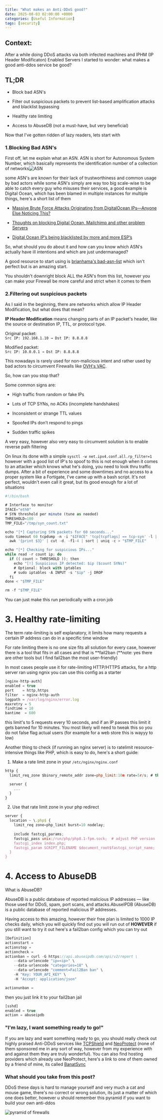 ```yaml
---
title: "What makes an Anti-DDoS good?"
date: 2025-08-03 02:00:00 +0000
categories: [Useful Information]
tags: [security]
---
```

## Context:

After a while doing DDoS attacks via both infected machines and IPHM (IP Header Modificaton) Enabled Servers I started to wonder: what makes a good anti-ddos service be good?

## TL;DR

*   Block bad ASN's
    
*   Filter out suspicious packets to prevent list-based amplification attacks and blacklist bypassing
    
*   Healthy rate limiting
    
*   Access to AbuseDB (not a must-have, but very beneficial)
    

Now that I've gotten ridden of lazy readers, lets start with

### 1.Blocking Bad ASN's

First off, let me explain what an ASN. ASN is short for Autonomous System Number, which basically represents the identification number of a collection of networks![ASN](https://i.imgur.com/FCmAyj5.png)

some ASN's are known for their lack of trustworthiness and common usage by bad actors while some ASN's simply are way too big scale-wise to be able to catch every guy who misuses their services, a good example is Digital Ocean, which has been blamed in multiple instances for multiple things, here's a short list of them

*   [Massive Brute Force Attacks Originating from DigitalOcean IPs—Anyone Else Noticing This?](https://www.reddit.com/r/digital_ocean/comments/1h81q4m/massive_brute_force_attacks_originating_from/)
    
*   [Thoughts on blocking Digital Ocean, Mailchimp and other problem Servers](https://community.spiceworks.com/t/thoughts-on-blocking-digital-ocean-mailchimp-and-other-problem-servers/816379)
    
*   [Digital Ocean IP’s being blacklisted by more and more ESP’s](https://discourse.mailinabox.email/t/digital-ocean-ips-being-blacklisted-by-more-and-more-esps/8502)
    

So, what should you do about it and how can you know which ASN's actually have ill intentions and which are just undermanaged?

A good resource to start using is [brianhama's bad-asn-list](https://github.com/brianhama/bad-asn-list) which isn't perfect but is an amazing start.

You shouldn't downright block ALL the ASN's from this list, however you can make your Firewall be more careful and strict when it comes to them

### 2.Filtering out suspicious packets

As I said in the beginning, there are networks which allow IP Header Modification, but what does that mean?

**IP Header Modification** means changing parts of an IP packet's header, like the source or destination IP, TTL, or protocol type.

Original packet:  
`Src IP: 192.168.1.10 → Dst IP: 8.8.8.8`

Modified packet:  
`Src IP: 10.0.0.1 → Dst IP: 8.8.8.8`

This nowadays is rarely used for non-malicious intent and rather used by bad actors to circumvent Firewalls like [OVH's VAC](https://www.ovhcloud.com/en/security/anti-ddos/).

So, how can you stop that?

Some common signs are:

*   High traffic from random or fake IPs
    
*   Lots of TCP SYNs, no ACKs (incomplete handshakes)
    
*   Inconsistent or strange TTL values
    
*   Spoofed IPs don’t respond to pings
    
*   Sudden traffic spikes
    

A very easy, however also very easy to circumvent solution is to enable reverse path filtering

On linux its done with a simple `sysctl -w net.ipv4.conf.all.rp_filter=1` however with a good list of IP's to spoof to this is not enough when it comes to an attacker which knows what he's doing, you need to look thru traffic dumps. After a bit of experience and some downtimes and no access to a proper system like a Fortigate, I've came up with a bash script. It's not perfect, wouldn't even call it great, but its good enough for a lot of situations

```javascript
#!/bin/bash

# Interface to monitor
IFACE="eth0"
# SYN threshold per minute (tune as needed)
THRESHOLD=100
TMP_FILE="/tmp/syn_count.txt"

echo "[*] Capturing SYN packets for 60 seconds..."
sudo timeout 60 tcpdump -n -i "$IFACE" 'tcp[tcpflags] == tcp-syn' -l |
  awk '{print $3}' | cut -d. -f1-4 | sort | uniq -c > "$TMP_FILE"

echo "[*] Checking for suspicious IPs..."
while read -r count ip; do
  if (( count > THRESHOLD )); then
    echo "[!] Suspicious IP detected: $ip ($count SYNs)"
    # Optional: block with iptables
    # sudo iptables -A INPUT -s "$ip" -j DROP
  fi
done < "$TMP_FILE"

rm -f "$TMP_FILE"
```

You can just make this run periodically with a cron job

# 3\. Healthy rate-limiting

The term rate-limiting is self explanatory, it limits how many requests a certain IP address can do in a specific time window

For rate limiting there is no one size fits all solution for every case, however there is a tool that fits in all cases and that is **fail2ban (**note: yes there are other tools but I find fail2ban the most user-friendly)

In most cases people use it for rate-limiting HTTP/HTTPS attacks, for a http server ran using ngnix you can use this config as a starter

```javascript
[nginx-http-auth]
enabled = true
port    = http,https
filter  = nginx-http-auth
logpath = /var/log/nginx/error.log
maxretry = 5
findtime = 10
bantime  = 600
```

this limit's to 5 requests every 10 seconds, and if an IP passes this limit it gets banned for 10 minutes. You most likely will need to tweak this so you do not false flag actual users (for example for a web store this is wayyy to low)

Another thing to check (if running an nginx server) is to ratelimit resource-intensive things like PHP, which is easy to do, here's a short guide:

1.  Make a rate limit zone in your `/etc/nginx/nginx.conf`
    

```javascript
http {
  limit_req_zone $binary_remote_addr zone=php_limit:10m rate=5r/s; # this means 5 requests per second

  server {
    ...
  }
}
```

2.  Use that rate limit zone in your php redirect
    

```javascript
server {
  location ~ \.php$ {
    limit_req zone=php_limit burst=10 nodelay;
    
    include fastcgi_params;
    fastcgi_pass unix:/run/php/php8.1-fpm.sock;  # adjust PHP version
    fastcgi_index index.php;
    fastcgi_param SCRIPT_FILENAME $document_root$fastcgi_script_name;
  }
}
```

# 4\. Access to AbuseDB

What is AbuseDB?

AbuseDB is a public database of reported malicious IP addresses — like those used for DDoS, spam, port scans, and attacks.AbuseIPDB (AbuseDB) is a public database of reported malicious IP addresses.

Having access to this amazing, however their free plan is limited to 1000 IP checks daily, which you will quickly find out you will run out of **HOWEVER** if you still want to try it out here's a fail2ban config which you can try out

```javascript
[Definition]
actionstart = 
actionstop = 
actioncheck = 
actionban = curl -G https://api.abuseipdb.com/api/v2/report \
    --data-urlencode "ip=<ip>" \
    --data-urlencode "categories=18" \
    --data-urlencode "comment=Fail2Ban ban" \
    -H "Key: YOUR_API_KEY" \
    -H "Accept: application/json"

actionunban =
```

then you just link it to your fail2ban jail

```javascript
[sshd]
enabled = true
action = abuseipdb
```

### "I'm lazy, I want something ready to go!"

If you are lazy and want something ready to go, you should really check out highly praised Anti-DDoS services like [TCPShield](https://tcpshield.com/) and [NeoProtect](https://neoprotect.net/) (none of them sponsored me in any sort of way, however from my experience with and against them they are truly wonderful). You can also find hosting providers which already use NeoProtect, here's a link to one of them owned by a friend of mine, its called [BanatSync](https://banatsync.com/)

### What should you take from this post?

DDoS these days is hard to manage yourself and very much a cat and mouse game, there's no correct or wrong solution, its just a matter of which one does better, however u should remember this pyramid if you want to build your own anti-ddos

![pyramid of firewalls](https://i.imgur.com/o3ebfXk.png)